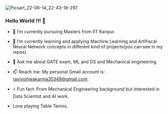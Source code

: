 ![Picsart_22-06-14_22-43-18-297](https://user-images.githubusercontent.com/101560849/182801562-396d6f1d-7dba-45e6-afa2-2eb1e4e16be1.jpg)
### Hello World !!! 👋


- 🔭 I’m currently pursuing Masters from IIT Kanpur.
- 🌱 I’m currently learning and applying Machine Learning and Artifiacal Neural Network concepts in different kind of projects(you can see in my repos). 
- 💬 Ask me about GATE exam, ML and DS and Mechanical engineering.
- 📫 Reach me: My personal Gmail account is: ravivishwakarma35349@gmail.com.
- ⚡ Fun fact: From Mechanical Engineering background but interested in Data Scientist and AI work.

-  Love playing Table Tennis.
